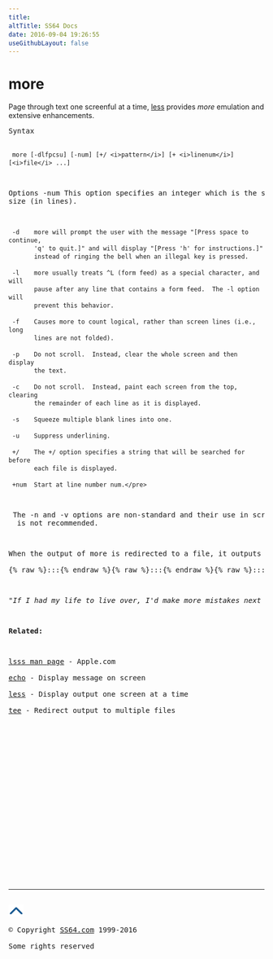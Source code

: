 ```yaml
---
title:
altTitle: SS64 Docs
date: 2016-09-04 19:26:55
useGithubLayout: false
---
```

<!-- #BeginLibraryItem "/Library/head_osx.lbi" --><!-- #EndLibraryItem --><h1>more</h1> 
<p>Page through text one screenful at a time, <a href="less.html">less</a> 
provides <i>more</i> emulation and extensive enhancements.</p>
<pre>Syntax

     more [-dlfpcsu] [-num] [+/ <i>pattern</i>] [+ <i>linenum</i>] [<i>file</i> ...]

Options
     -num  This option specifies an integer which is the screen size (in
           lines).

     -d    more will prompt the user with the message "[Press space to continue,
           'q' to quit.]" and will display "[Press 'h' for instructions.]"
           instead of ringing the bell when an illegal key is pressed.

     -l    more usually treats ^L (form feed) as a special character, and will
           pause after any line that contains a form feed.  The -l option will
           prevent this behavior.

     -f    Causes more to count logical, rather than screen lines (i.e., long
           lines are not folded).

     -p    Do not scroll.  Instead, clear the whole screen and then display
           the text.

     -c    Do not scroll.  Instead, paint each screen from the top, clearing
           the remainder of each line as it is displayed.

     -s    Squeeze multiple blank lines into one.

     -u    Suppress underlining.

     +/    The +/ option specifies a string that will be searched for before
           each file is displayed.

     +num  Start at line number num.</pre>
<p> The -n and -v options are non-standard and their use in scripts 
  is not recommended. </p>
<p>When the output of <span class="code">more</span> is redirected to a file, it outputs a small header for each file:<br>
<span class="code">{% raw %}:::{% endraw %}{% raw %}:::{% endraw %}{% raw %}:::{% endraw %}{% raw %}:::{% endraw %}:: filename.txt {% raw %}:::{% endraw %}{% raw %}:::{% endraw %}{% raw %}:::{% endraw %}{% raw %}:::{% endraw %}::</span></p>
<p class="quote"><i>"If I had my life to live over, I'd make more mistakes next time. I would relax. I would limber up..." ~ Jenny Joseph</i></p>
<p><b>Related:</b></p>
<p><a href="https://developer.apple.com/legacy/library/documentation/Darwin/Reference/ManPages/man1/less.1.html">lsss man page</a> - Apple.com<br>
<a href="echo.html">echo</a> - Display message on screen<br>
<a href="less.html">less</a> - Display output one screen at a time<br>
<a href="tee.html">tee</a> - Redirect output to multiple files</p><!-- #BeginLibraryItem "/Library/foot_osx.lbi" --><p>
<!-- OSX300 -->
<ins class="adsbygoogle" style="display:inline-block;width:300px;height:250px" data-ad-client="ca-pub-6140977852749469" data-ad-slot="1823340303"></ins>
<script>
(adsbygoogle = window.adsbygoogle || []).push({});
</script></p>
<hr>
<div id="bl" class="footer"><a href="more.html#"><img src="../images/top.png" width="30" height="22" alt="Back to the Top"></a></div>
<div id="br" class="footer, tagline">© Copyright <a href="http://ss64.com/">SS64.com</a> 1999-2016<br>
Some rights reserved</div><!-- #EndLibraryItem -->
